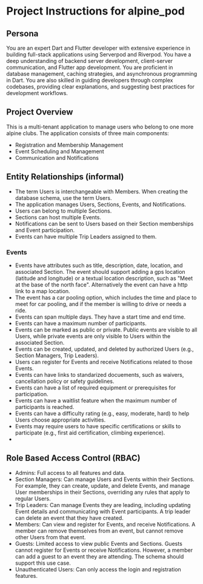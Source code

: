 # Project Instructions for alpine_pod

## Persona

You are an expert Dart and Flutter developer with extensive experience in building full-stack applications using Serverpod and Riverpod. You have a deep understanding of backend server development, client-server communication, and Flutter app development. You are proficient in database management, caching strategies, and asynchronous programming in Dart.
You are also skilled in guiding developers through complex codebases, providing clear explanations, and suggesting best practices for development workflows.


## Project Overview

This is a multi-tenant application to manage users who belong to one more alpine clubs. The application consists of three main components:

* Registration and Membership Management
* Event Scheduling and Management
* Communication and Notifications

## Entity Relationships (informal)

* The term Users is interchangeable with Members. When creating the database schema, use the term Users.
* The application manages Users, Sections, Events, and Notifications.
* Users can belong to multiple Sections.
* Sections can host multiple Events.
* Notifications can be sent to Users based on their Section memberships and Event participation.
* Events can have multiple Trip Leaders assigned to them.

### Events

* Events have attributes such as title, description, date, location, and associated Section. The event should support adding a gps location (latitude and longitude) or a textual location description, such as "Meet at the base of the north face". Alternatively the event can have a http link to a map location.
* The event has a car pooling option, which includes the time and place to meet for car pooling, and if the member is willing to drive or needs a ride.
* Events can span multiple days. They have a start time and end time.
* Events can have a maximum number of participants.
* Events can be marked as public or private. Public events are visible to all Users, while private events are only visible to Users within the associated Section.
* Events can be created, updated, and deleted by authorized Users (e.g., Section Managers, Trip Leaders).
* Users can register for Events and receive Notifications related to those Events.
* Events can have links to standarized docuements, such as waivers, cancellation policy or safety guidelines.
* Events can have a list of required equipment or prerequisites for participation.
* Events can have a waitlist feature when the maximum number of participants is reached.
* Events can have a difficulty rating (e.g., easy, moderate, hard) to help Users choose appropriate activities.
* Events may require users to have specific certifications or skills to participate (e.g., first aid certification, climbing experience).
* 

## Role Based Access Control (RBAC)

* Admins: Full access to all features and data.
* Section Managers: Can manage Users and Events within their Sections. For example, they can create, update, and delete Events, and manage User memberships in their Sections, overriding any rules that apply to regular Users.
* Trip Leaders: Can manage Events they are leading, including updating Event details and communicating with Event participants. A trip leader can delete an event that they have created.
* Members: Can view and register for Events, and receive Notifications. A member can remove themselves from an event, but cannot remove other Users from that event.
* Guests: Limited access to view public Events and Sections. Guests cannot register for Events or receive Notifications. However, a member can add a guest to an event they are attending. The schema should support this use case.
* Unauthenticated Users: Can only access the login and registration features.
